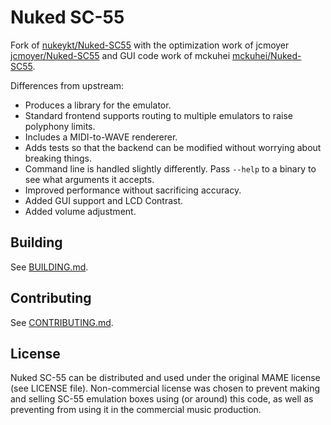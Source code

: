 # Nuked SC-55

Fork of [nukeykt/Nuked-SC55](https://github.com/nukeykt/Nuked-SC55) with
the optimization work of jcmoyer [jcmoyer/Nuked-SC55](https://github.com/jcmoyer/Nuked-SC55)
and GUI code work of mckuhei [mckuhei/Nuked-SC55](https://github.com/mckuhei/Nuked-SC55).

Differences from upstream:

- Produces a library for the emulator.
- Standard frontend supports routing to multiple emulators to raise polyphony
  limits.
- Includes a MIDI-to-WAVE rendererer.
- Adds tests so that the backend can be modified without worrying about
  breaking things.
- Command line is handled slightly differently. Pass `--help` to a binary to
  see what arguments it accepts.
- Improved performance without sacrificing accuracy.
- Added GUI support and LCD Contrast.
- Added volume adjustment.

## Building

See [BUILDING.md](BUILDING.md).

## Contributing

See [CONTRIBUTING.md](CONTRIBUTING.md).

## License

Nuked SC-55 can be distributed and used under the original MAME license (see
LICENSE file). Non-commercial license was chosen to prevent making and selling
SC-55 emulation boxes using (or around) this code, as well as preventing from
using it in the commercial music production.


